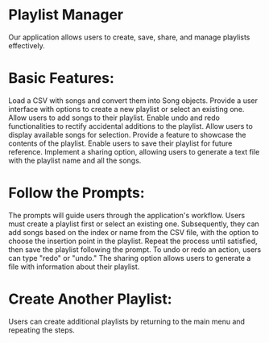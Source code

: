 # Playlist Manager
Our application allows users to create, save, share, and manage playlists effectively.

# Basic Features:
Load a CSV with songs and convert them into Song objects.
Provide a user interface with options to create a new playlist or select an existing one.
Allow users to add songs to their playlist.
Enable undo and redo functionalities to rectify accidental additions to the playlist.
Allow users to display available songs for selection.
Provide a feature to showcase the contents of the playlist.
Enable users to save their playlist for future reference.
Implement a sharing option, allowing users to generate a text file with the playlist name and all the songs.

# Follow the Prompts:
The prompts will guide users through the application's workflow.
Users must create a playlist first or select an existing one.
Subsequently, they can add songs based on the index or name from the CSV file, with the option to choose the insertion point in the playlist.
Repeat the process until satisfied, then save the playlist following the prompt.
To undo or redo an action, users can type "redo" or "undo."
The sharing option allows users to generate a file with information about their playlist.

# Create Another Playlist:
Users can create additional playlists by returning to the main menu and repeating the steps.